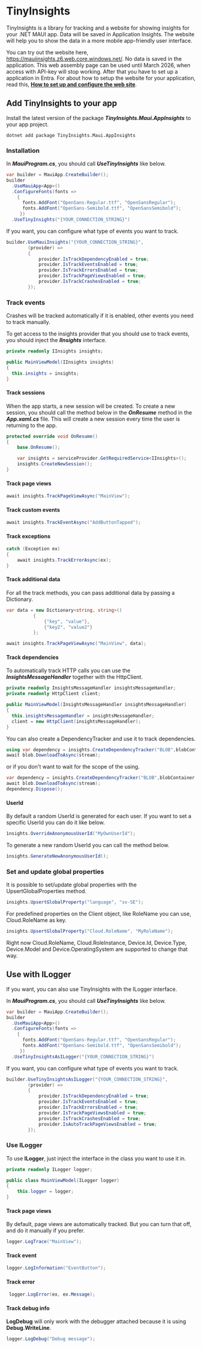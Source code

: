 # TinyInsights

TinyInsights is a library for tracking and a website for showing insights for your .NET MAUI app. Data will be saved in Application Insights. The website will help you to show the data in a more mobile app-friendly user interface.

You can try out the website here, https://mauiinsights.z6.web.core.windows.net/. No data is saved in the application. This web assembly page can be used until March 2026, when access with API-key will stop working. After that you have to set up a application in Entra. For about how to setup the website for your application, read this, **[How to set up and configure the web site](docs/SetupServerSite.md)**.

## Add TinyInsights to your app
Install the latest version of the package ***TinyInsights.Maui.AppInsights*** to your app project.

```
dotnet add package TinyInsights.Maui.AppInsights
```

### Installation
In ***MauiProgram.cs***, you should call ***UseTinyInsights*** like below.
```csharp
var builder = MauiApp.CreateBuilder();
builder
  .UseMauiApp<App>()
  .ConfigureFonts(fonts =>
    {
      fonts.AddFont("OpenSans-Regular.ttf", "OpenSansRegular");
      fonts.AddFont("OpenSans-Semibold.ttf", "OpenSansSemibold");
     })
  .UseTinyInsights("{YOUR_CONNECTION_STRING}")
```

If you want, you can configure what type of events you want to track.
```csharp
builder.UseMauiInsights("{YOUR_CONNECTION_STRING}",
        (provider) =>
        {
            provider.IsTrackDependencyEnabled = true;
            provider.IsTrackEventsEnabled = true;
            provider.IsTrackErrorsEnabled = true;
            provider.IsTrackPageViewsEnabled = true;
            provider.IsTrackCrashesEnabled = true;           
        });
```

### Track events
Crashes will be tracked automatically if it is enabled, other events you need to track manually. 

To get access to the insights provider that you should use to track events, you should inject the ***IInsights*** interface.
```csharp
private readonly IInsights insights;

public MainViewModel(IInsights insights)
{
  this.insights = insights;
}
```

#### Track sessions
When the app starts, a new session will be created. To create a new session, you should call the method below in the ***OnResume*** method in the ***App.xaml.cs*** file. This will create a new session every time the user is returning to the app.

```csharp
protected override void OnResume()
{
    base.OnResume();

    var insights = serviceProvider.GetRequiredService<IInsights>();
    insights.CreateNewSession();
}
```

#### Track page views
```csharp
await insights.TrackPageViewAsync("MainView");
```

#### Track custom events
```csharp
await insights.TrackEventAsync("AddButtonTapped");
```

#### Track exceptions
```csharp
catch (Exception ex)
{
    await insights.TrackErrorAsync(ex);
}
```

#### Track additional data
For all the track methods, you can pass additional data by passing a Dictionary.
```csharp
var data = new Dictionary<string, string>()
          {           
              {"key", "value"},
              {"key2", "value2"}
          };

await insights.TrackPageViewAsync("MainView", data);
```

#### Track dependencies
To automatically track HTTP calls you can use the ***InsightsMessageHandler*** together with the HttpClient.
```csharp
private readonly InsightsMessageHandler insightsMessageHandler;
private readonly HttpClient client;

public MainViewModel(InsightsMessageHandler insightsMessageHandler)
{
  this.insightsMessageHandler = insightsMessageHandler;
  client = new HttpClient(insightsMessageHandler);
}
```

You can also create a DependencyTracker and use it to track dependencies.
```csharp
using var dependency = insights.CreateDependencyTracker("BLOB",blobContainer.Uri.Host, url);
await blob.DownloadToAsync(stream);
```
or if you don't want to wait for the scope of the using.
```csharp
var dependency = insights.CreateDependencyTracker("BLOB",blobContainer.Uri.Host, url);
await blob.DownloadToAsync(stream);
dependency.Dispose();
```

#### UserId
By default a random UserId is generated for each user. If you want to set a specific UserId you can do it like below.
```csharp
ìnsights.OverrideAnonymousUserId("MyOwnUserId");
```

To generate a new random UserId you can call the method below.
```csharp
ìnsights.GenerateNewAnonymousUserId();
```

### Set and update global properties
It is possible to set/update global properties with the UpsertGlobalProperties method.
```csharp
insights.UpsertGlobalProperty("language", "sv-SE");
````

For predefined properties on the Client object, like RoleName you can use, Cloud.RoleName as key.
```csharp
insights.UpsertGlobalProperty("Cloud.RoleName", "MyRoleName");
````
Right now Cloud.RoleName, Cloud.RoleInstance, Device.Id, Device.Type, Device.Model and Device.OperatingSystem are supported to change that way.


## Use with ILogger
If you want, you can also use TinyInsights with the ILogger interface.

In ***MauiProgram.cs***, you should call ***UseTinyInsights*** like below.
```csharp
var builder = MauiApp.CreateBuilder();
builder
  .UseMauiApp<App>()
  .ConfigureFonts(fonts =>
    {
      fonts.AddFont("OpenSans-Regular.ttf", "OpenSansRegular");
      fonts.AddFont("OpenSans-Semibold.ttf", "OpenSansSemibold");
     })
  .UseTinyInsightsAsILogger("{YOUR_CONNECTION_STRING}")
```

If you want, you can configure what type of events you want to track.
```csharp
builder.UseTinyInsightsAsILogger("{YOUR_CONNECTION_STRING}",
        (provider) =>
        {
            provider.IsTrackDependencyEnabled = true;
            provider.IsTrackEventsEnabled = true;
            provider.IsTrackErrorsEnabled = true;
            provider.IsTrackPageViewsEnabled = true;
            provider.IsTrackCrashesEnabled = true;
            provider.IsAutoTrackPageViewsEnabled = true;           
        });
```

### Use ILogger
To use **ILogger**, just inject the interface in the class you want to use it in.

```csharp
private readonly ILogger logger;

public class MainViewModel(ILogger logger)
{
    this.logger = logger;
}
```

#### Track page views
By default, page views are automatically tracked. But you can turn that off, and do it manually if you prefer.
```csharp
logger.LogTrace("MainView");
```

#### Track event
```csharp
logger.LogInformation("EventButton");
```

#### Track error
```csharp
 logger.LogError(ex, ex.Message);
 ```

#### Track debug info

 **LogDebug** will only work with the debugger attached because it is using **Debug.WriteLine**.

 ```csharp
logger.LogDebug("Debug message");
```
